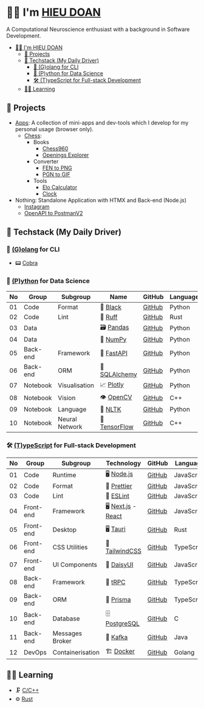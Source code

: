 # 👨‍💻 I'm [HIEU DOAN](https://hieudoanm.github.io)

A Computational Neuroscience enthusiast with a background in Software Development.

- [👨‍💻 I'm HIEU DOAN](#-im-hieu-doan)
  - [📱 Projects](#-projects)
  - [🧰 Techstack (My Daily Driver)](#-techstack-my-daily-driver)
    - [🦦 (G)olang for CLI](#-golang-for-cli)
    - [🐍 (P)ython for Data Science](#-python-for-data-science)
    - [🛠️ (T)ypeScript for Full-stack Development](#️-typescript-for-full-stack-development)
  - [🧑‍🎓 Learning](#-learning)

## 📱 Projects

- [Apps](https://hieudoanm.github.io/apps): A collection of mini-apps and dev-tools which I develop for my personal usage (browser only).
  - [Chess](https://hieudoanm.github.io/apps/chess):
    - Books
      - [Chess960](https://hieudoanm.github.io/apps/chess/books/chess960)
      - [Openings Explorer](https://hieudoanm.github.io/apps/chess/books/openings)
    - Converter
      - [FEN to PNG](https://hieudoanm.github.io/apps/chess/converter/fen2png/)
      - [PGN to GIF](https://hieudoanm.github.io/apps/chess/converter/pgn2gif/)
    - Tools
      - [Elo Calculator](https://hieudoanm.github.io/apps/chess/tools/elo)
      - [Clock](https://hieudoanm.github.io/apps/chess/tools/clock)
- Nothing: Standalone Application with HTMX and Back-end (Node.js)
  - [Instagram](https://nothing-instagram.onrender.com/)
  - [OpenAPI to PostmanV2](https://nothing-openapi-to-postmanv2.onrender.com/)

## 🧰 Techstack (My Daily Driver)

### 🦦 [(G)olang][golang] for CLI

- 📟 [Cobra](https://cobra.dev/)

### 🐍 [(P)ython][python] for Data Science

| No  | Group    | Subgroup       | Name                        | GitHub                      | Language |
| --- | -------- | -------------- | --------------------------- | --------------------------- | -------- |
| 01  | Code     | Format         | 💅 [Black][black]           | [GitHub][github-black]      | Python   |
| 02  | Code     | Lint           | 🧰 [Ruff][ruff]             | [GitHub][github-ruff]       | Rust     |
| 03  | Data     |                | 🗃️ [Pandas][pandas]         | [GitHub][github-pandas]     | Python   |
| 04  | Data     |                | 🧮 [NumPy][numpy]           | [GitHub][github-numpy]      | Python   |
| 05  | Back-end | Framework      | 🚀 [FastAPI][fastapi]       | [GitHub][github-fastapi]    | Python   |
| 06  | Back-end | ORM            | 🔌 [SQLAlchemy][sqlalchemy] | [GitHub][github-sqlalchemy] | Python   |
| 07  | Notebook | Visualisation  | 📈 [Plotly][plotly]         | [GitHub][github-plotly]     | Python   |
| 08  | Notebook | Vision         | 👁️ [OpenCV][opencv]         | [GitHub][github-opencv]     | C++      |
| 09  | Notebook | Language       | 💬 [NLTK][nltk]             | [GitHub][github-nltk]       | Python   |
| 10  | Notebook | Neural Network | 🧠 [TensorFlow][tensorflow] | [GitHub][github-tensorflow] | C++      |

### 🛠️ [(T)ypeScript][typescript] for Full-stack Development

| No  | Group     | Subgroup         | Technology                             | GitHub                       | Language   |
| --- | --------- | ---------------- | -------------------------------------- | ---------------------------- | ---------- |
| 01  | Code      | Runtime          | 🖥️ [Node.js][node.js]                  | [GitHub][github-node.js]     | JavaScript |
| 02  | Code      | Format           | 💅 [Prettier][prettier]                | [GitHub][github-prettier]    | JavaScript |
| 03  | Code      | Lint             | 🧰 [ESLint][eslint]                    | [GitHub][github-eslint]      | JavaScript |
| 04  | Front-end | Framework        | 🖥️ [Next.js][next.js] - [React][react] | [GitHub][github-next.js]     | JavaScript |
| 05  | Front-end | Desktop          | 🖥️ [Tauri][tauri]                      | [GitHub][github-tauri]       | Rust       |
| 06  | Front-end | CSS Utilities    | 💅 [TailwindCSS][tailwindcss]          | [GitHub][github-tailwindcss] | TypeScript |
| 07  | Front-end | UI Components    | 💅 [DaisyUI][daisyui]                  | [GitHub][github-daisyui]     | JavaScript |
| 08  | Back-end  | Framework        | 🚀 [tRPC][trpc]                        | [GitHub][github-trpc]        | TypeScript |
| 09  | Back-end  | ORM              | 🔌 [Prisma][prisma]                    | [GitHub][github-prisma]      | TypeScript |
| 10  | Back-end  | Database         | 🗄️ [PostgreSQL][postgresql]            | [GitHub][github-postgresql]  | C          |
| 11  | Back-end  | Messages Broker  | 📨 [Kafka][kafka]                      | [GitHub][github-kafka]       | Java       |
| 12  | DevOps    | Containerisation | 🏗️ [Docker][docker]                    | [GitHub][github-docker]      | Golang     |

## 🧑‍🎓 Learning

- 🗜️ [C/C++][cplusplus]
- ⚙️ [Rust][rust]

[black]: https://black.readthedocs.io/en/stable/
[cplusplus]: https://cplusplus.com/
[daisyui]: https://daisyui.com/
[docker]: https://www.docker.com/
[eslint]: https://eslint.org/
[fastapi]: https://fastapi.tiangolo.com/
[golang]: https://go.dev/
[kafka]: https://kafka.apache.org/
[next.js]: https://nextjs.org/
[nltk]: https://www.nltk.org/
[node.js]: https://nodejs.org/en
[numpy]: https://numpy.org/
[opencv]: https://opencv.org/
[pandas]: https://pandas.pydata.org/
[plotly]: https://plotly.com/
[postgresql]: https://www.postgresql.org/
[prettier]: https://prettier.io/
[prisma]: https://www.prisma.io/
[python]: https://www.python.org/
[react]: https://react.dev/
[ruff]: https://docs.astral.sh/ruff/
[rust]: https://www.rust-lang.org/
[sqlalchemy]: https://www.sqlalchemy.org/
[tailwindcss]: https://tailwindcss.com/
[tauri]: https://v2.tauri.app/
[tensorflow]: https://www.tensorflow.org
[trpc]: https://trpc.io/
[typescript]: https://www.typescriptlang.org/
[github-black]: https://github.com/psf/black
[github-eslint]: https://github.com/eslint/eslint
[github-daisyui]: https://github.com/saadeghi/daisyui
[github-docker]: https://github.com/docker/cli
[github-fastapi]: https://github.com/fastapi/fastapi
[github-kafka]: https://github.com/apache/kafka
[github-next.js]: https://github.com/vercel/next.js
[github-nltk]: https://github.com/nltk/nltk
[github-node.js]: https://github.com/nodejs/node
[github-numpy]: https://github.com/numpy/numpy
[github-opencv]: https://github.com/opencv/opencv
[github-pandas]: https://github.com/pandas-dev/pandas
[github-plotly]: https://github.com/plotly/plotly.py
[github-postgresql]: https://github.com/postgres/postgres
[github-prettier]: https://github.com/prettier/prettier
[github-prisma]: https://github.com/prisma/prisma
[github-ruff]: https://github.com/astral-sh/ruff
[github-sqlalchemy]: https://github.com/sqlalchemy/sqlalchemy
[github-tailwindcss]: https://github.com/tailwindlabs/tailwindcss
[github-tauri]: https://github.com/tauri-apps/tauri
[github-tensorflow]: https://github.com/tensorflow/tensorflow
[github-trpc]: https://github.com/trpc/trpc
